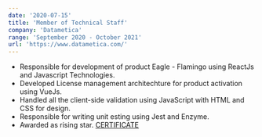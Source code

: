 ```yaml
---
date: '2020-07-15'
title: 'Member of Technical Staff'
company: 'Datametica'
range: 'September 2020 - October 2021'
url: 'https://www.datametica.com/'
---
```


- Responsible for development of product Eagle - Flamingo using ReactJs and Javascript Technologies.
- Developed License management architechture for product activation using VueJs.
- Handled all the client-side validation using JavaScript with HTML and CSS for design.
- Responsible for writing unit esting using Jest and Enzyme.
- Awarded as rising star. [CERTIFICATE](https://drive.google.com/file/d/1hFpc-VpQK7Lqa2fv3RrhzSpCJGe7DYS1/view?usp=sharing)
